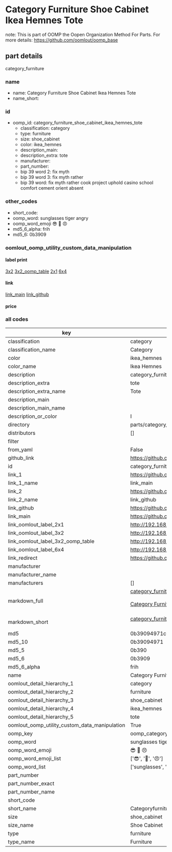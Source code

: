 # Category Furniture Shoe Cabinet Ikea Hemnes Tote  

note: This is part of OOMP the Oopen Organization Method For Parts. For more details: https://github.com/oomlout/oomp_base

##  part details
  



category_furniture



### name
* name: Category Furniture Shoe Cabinet Ikea Hemnes Tote
* name_short: 
### id
* oomp_id: category_furniture_shoe_cabinet_ikea_hemnes_tote
  * classification: category
  * type: furniture
  * size: shoe_cabinet
  * color: ikea_hemnes
  * description_main: 
  * description_extra: tote
  * manufacturer: 
  * part_number: 
  * bip 39 word 2: fix myth
  * bip 39 word 3: fix myth rather
  * bip 39 word: fix myth rather cook project uphold casino school comfort cement orient absent

### other_codes
* short_code: 
* oomp_word: sunglasses tiger angry
* oomp_word_emoji :sunglasses: :tiger: :angry:
* md5_6_alpha: frih
* md5_6: 0b3909






### oomlout_oomp_utility_custom_data_manipulation
#### label print
[3x2](http://192.168.1.245:1112/?label=oomp%20frih)
[3x2_oomp_table](http://192.168.1.108:1112/?label=oomp%20frih)
[2x1](http://192.168.1.242:1112/?label=oomp%20frih)
[6x4](http://192.168.1.55:1112/?label=oomp%20frih)    

#### link

[link_main](https://github.com/oomlout/oomlout_oomp_version_1_messy/tree/main/parts/category_furniture_shoe_cabinet_ikea_hemnes_tote) [link_github](https://github.com/oomlout/oomlout_oomp_version_1_messy/tree/main/parts/category_furniture_shoe_cabinet_ikea_hemnes_tote)                             

#### price







### all codes 
| key | value |  
| --- | --- |  
| classification | category |  
| classification_name | Category |  
| color | ikea_hemnes |  
| color_name | Ikea Hemnes |  
| description | category_furniture |  
| description_extra | tote |  
| description_extra_name | Tote |  
| description_main |  |  
| description_main_name |  |  
| description_or_color | I  |  
| directory | parts/category_furniture_shoe_cabinet_ikea_hemnes_tote |  
| distributors | [] |  
| filter |  |  
| from_yaml | False |  
| github_link | https://github.com/oomlout/oomlout_oomp_part_src/tree/main/parts/category_furniture_shoe_cabinet_ikea_hemnes_tote |  
| id | category_furniture_shoe_cabinet_ikea_hemnes_tote |  
| link_1 | https://github.com/oomlout/oomlout_oomp_version_1_messy/tree/main/parts/category_furniture_shoe_cabinet_ikea_hemnes_tote |  
| link_1_name | link_main |  
| link_2 | https://github.com/oomlout/oomlout_oomp_version_1_messy/tree/main/parts/category_furniture_shoe_cabinet_ikea_hemnes_tote |  
| link_2_name | link_github |  
| link_github | https://github.com/oomlout/oomlout_oomp_version_1_messy/tree/main/parts/category_furniture_shoe_cabinet_ikea_hemnes_tote |  
| link_main | https://github.com/oomlout/oomlout_oomp_version_1_messy/tree/main/parts/category_furniture_shoe_cabinet_ikea_hemnes_tote |  
| link_oomlout_label_2x1 | http://192.168.1.242:1112/?label=oomp%20frih |  
| link_oomlout_label_3x2 | http://192.168.1.245:1112/?label=oomp%20frih |  
| link_oomlout_label_3x2_oomp_table | http://192.168.1.108:1112/?label=oomp%20frih |  
| link_oomlout_label_6x4 | http://192.168.1.55:1112/?label=oomp%20frih |  
| link_redirect | https://github.com/oomlout/oomlout_oomp_version_1_messy/tree/main/parts/category_furniture_shoe_cabinet_ikea_hemnes_tote |  
| manufacturer |  |  
| manufacturer_name |  |  
| manufacturers | [] |  
| markdown_full | [category_furniture_shoe_cabinet_ikea_hemnes_tote](none)<br>[](none)<br>[Category Furniture Shoe Cabinet Ikea Hemnes Tote](none)<br><br> |  
| markdown_short | [category_furniture_shoe_cabinet_ikea_hemnes_tote](none)<br><br> |  
| md5 | 0b39094971c0c46fbb5602fb64a4a2c0 |  
| md5_10 | 0b39094971 |  
| md5_5 | 0b390 |  
| md5_6 | 0b3909 |  
| md5_6_alpha | frih |  
| name | Category Furniture Shoe Cabinet Ikea Hemnes Tote |  
| oomlout_detail_hierarchy_1 | category |  
| oomlout_detail_hierarchy_2 | furniture |  
| oomlout_detail_hierarchy_3 | shoe_cabinet |  
| oomlout_detail_hierarchy_4 | ikea_hemnes |  
| oomlout_detail_hierarchy_5 | tote |  
| oomlout_oomp_utility_custom_data_manipulation | True |  
| oomp_key | oomp_category_furniture_shoe_cabinet_ikea_hemnes_tote |  
| oomp_word | sunglasses tiger angry |  
| oomp_word_emoji | :sunglasses: :tiger: :angry: |  
| oomp_word_emoji_list | [':sunglasses:', ':tiger:', ':angry:'] |  
| oomp_word_list | ['sunglasses', 'tiger', 'angry'] |  
| part_number |  |  
| part_number_exact |  |  
| part_number_name |  |  
| short_code |  |  
| short_name | Categoryfurniture |  
| size | shoe_cabinet |  
| size_name | Shoe Cabinet |  
| type | furniture |  
| type_name | Furniture |  
